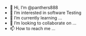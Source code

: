 - 👋 Hi, I’m @panthers888
- 👀 I’m interested in software Testing
- 🌱 I’m currently learning ...
- 💞️ I’m looking to collaborate on ...
- 📫 How to reach me ...

<!---
panthers888/panthers888 is a ✨ special ✨ repository because its `README.md` (this file) appears on your GitHub profile.
You can click the Preview link to take a look at your changes.
--->
